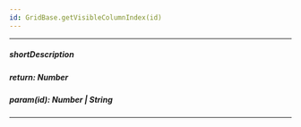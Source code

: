 ```yaml
---
id: GridBase.getVisibleColumnIndex(id)
---
```

---
##### shortDescription
<!-- Description goes here -->

##### return: Number
<!-- Description goes here -->

##### param(id): Number | String
<!-- Description goes here -->

---
<!-- Description goes here -->